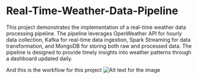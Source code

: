 # Real-Time-Weather-Data-Pipeline
This project demonstrates the implementation of a real-time weather data processing pipeline. 
The pipeline leverages OpenWeather API for hourly data collection, Kafka for real-time data ingestion, Spark Streaming for data transformation, and MongoDB for storing both raw and processed data. The pipeline is designed to provide timely insights into weather patterns through a dashboard updated daily.

And this is the workflow for this project
![Alt text for the image](images/Wrokflow.png)
